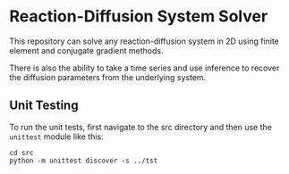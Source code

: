 # Reaction-Diffusion System Solver
This repository can solve any reaction-diffusion system in 2D using finite element and conjugate gradient methods. 

There is also the ability to take a time series and use inference to recover the diffusion parameters from the underlying system.

## Unit Testing
To run the unit tests, first navigate to the src directory and then use the `unittest` module like this:

```
cd src
python -m unittest discover -s ../tst
```
